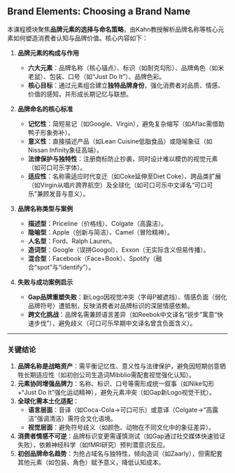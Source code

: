## Brand Elements: Choosing a Brand Name
 
本课程模块聚焦**品牌元素的选择与命名策略**，由Kahn教授解析品牌名称等核心元素如何塑造消费者认知与品牌价值。核心内容如下：  

1. **品牌元素的构成与作用**  
   - **六大元素**：品牌名称（核心锚点）、标识（如耐克勾形）、品牌角色（如米老鼠）、包装、口号（如“Just Do It”）、品牌色彩。  
   - **核心目标**：通过元素组合建立**独特品牌身份**，强化消费者对品质、情感、价值的感知，并形成长期记忆与联想。  

2. **品牌命名的核心标准**  
   - **记忆性**：简短易记（如Google、Virgin），避免复杂缩写（如Aflac需借助鸭子形象弥补）。  
   - **意义性**：直接描述产品（如Lean Cuisine低脂食品）或隐喻象征（如Nissan Infinity象征高端）。  
   - **法律保护与独特性**：注册商标防止抄袭，同时设计难以模仿的视觉元素（如可口可乐字体）。  
   - **适应性**：名称需适应时代变迁（如Coke延伸至Diet Coke）、跨品类扩展（如Virgin从唱片跨界航空）及全球化（如可口可乐中文译名“可口可乐”兼顾发音与意义）。  

3. **品牌名称类型与案例**  
   - **描述型**：Priceline（价格线）、Colgate（高露洁）。  
   - **隐喻型**：Apple（创新与简洁）、Camel（冒险精神）。  
   - **人名型**：Ford、Ralph Lauren。  
   - **造词型**：Google（误拼Googol）、Exxon（无实际含义但易传播）。  
   - **混合型**：Facebook（Face+Book）、Spotify（融合“spot”与“identify”）。  

4. **失败与成功案例启示**  
   - **Gap品牌重塑失败**：新Logo因视觉冲突（字母P被遮挡）、情感负面（弱化品牌符号）遭抵制，反映消费者对品牌标识的深层情感依赖。  
   - **跨文化挑战**：品牌名需兼顾语言差异（如Reebok中文译名“锐步”寓意“快速步伐”），避免歧义（可口可乐早期中文译名曾含负面含义）。  

---

### 关键结论  
1. **品牌名称是战略资产**：需平衡记忆性、意义性与法律保护，避免因短期创意牺牲长期适应性（如初创公司生造词Mibblio需配套视觉强化认知）。  
2. **元素协同增强品牌力**：名称、标识、口号等需形成统一叙事（如Nike勾形+“Just Do It”强化运动精神），避免元素冲突（如Gap新Logo视觉干扰）。  
3. **全球化需本土化适配**：  
   - **语言层面**：音译（如Coca-Cola→可口可乐）或意译（Colgate→“高露洁”强调清洁）需符合文化语境。  
   - **视觉层面**：避免符号歧义（如颜色、动物在不同文化中的象征差异）。  
4. **消费者情感不可逆**：品牌标识变更需谨慎测试（如Gap通过社交媒体快速验证失败），依赖神经科学（如fMRI研究）预判潜意识反应。  
5. **初创品牌命名趋势**：为抢占域名与独特性，倾向造词（如Zaarly），但需配套其他元素（如包装、角色）赋予意义，降低认知成本。